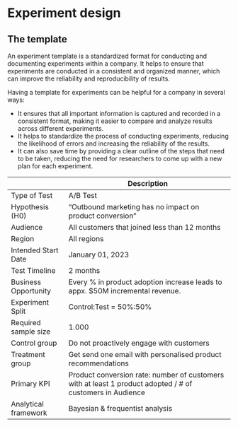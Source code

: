 # Experiment design

## The template
An experiment template is a standardized format for conducting and documenting experiments within a company. It helps to ensure that experiments are conducted in a consistent and organized manner, which can improve the reliability and reproducibility of results.

Having a template for experiments can be helpful for a company in several ways:

* It ensures that all important information is captured and recorded in a consistent format, making it easier to compare and analyze results across different experiments.
* It helps to standardize the process of conducting experiments, reducing the likelihood of errors and increasing the reliability of the results.
* It can also save time by providing a clear outline of the steps that need to be taken, reducing the need for researchers to come up with a new plan for each experiment.


|                       | Description |
| -------------         | ------------- |
| Type of Test          | A/B Test  |
| Hypothesis (H0)       | “Outbound marketing has no impact on product conversion”  |
| Audience              | All customers that joined less than 12 months  |
| Region                | All regions  |
| Intended Start Date   | January 01, 2023  |
| Test Timeline         | 2 months  |
| Business Opportunity  | Every % in product adoption increase leads to appx. $50M  incremental revenue. |
| Experiment Split      | Control:Test = 50%:50%   |
| Required sample size  | 1.000 |
| Control group         | Do not proactively engage with customers  |
| Treatment group       | Get send one email with personalised product recommendations  |
| Primary KPI           | Product conversion rate: number of customers with at least 1 product adopted / # of customers in Audience  |
| Analytical framework  | Bayesian & frequentist analysis  |



 






